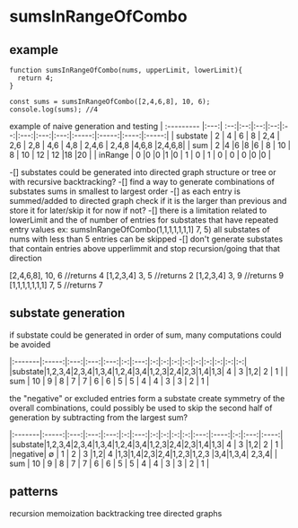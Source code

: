 # sumsInRangeOfCombo




## example
```
function sumsInRangeOfCombo(nums, upperLimit, lowerLimit){
  return 4;
}

const sums = sumsInRangeOfCombo([2,4,6,8], 10, 6);
console.log(sums); //4
```

example of naive generation and testing
| :--------- |:---:| :--:|:--:|:--:|:--:|:--:|:---:|:---:|:---:|:-----:|:-----:|:----:|:-----:|
| substate |  2  | 4   | 6 | 8 | 2,4 | 2,6 | 2,8 | 4,6 | 4,8 | 2,4,6 | 2,4,8 |4,6,8 |2,4,6,8|
| sum        | 2   |4    |6  |8  |6    | 8   | 10  | 8   |  10 |   12  | 12    |18    |20     |
| inRange    | 0   |0    |0  |1  |0    | 1   | 0   | 1   |  0  |   0   | 0     |0     |0      |

 -[] substates could be generated into directed graph structure or tree or with recursive backtracking?
 -[] find a way to generate combinations of substates sums in smallest to largest order
  -[] as each entry is summed/added to directed graph check if it is the larger than previous and store it for later/skip it for now if not?
  -[] there is a limitation related to lowerLimit and the of number of entries for substates that have repeated entry values 
  ex: sumsInRangeOfCombo(1,1,1,1,1,1,1] 7, 5) all substates of nums with less than 5 entries can be skipped
 -[] don't generate substates that contain entries above upperlimmit and stop recursion/going that that direction 
 

[2,4,6,8], 10, 6 //returns 4
[1,2,3,4] 3, 5 //returns 2
[1,2,3,4] 3, 9 //returns 9
[1,1,1,1,1,1,1] 7, 5 //returns 7



## substate generation
if substate could be generated in order of sum, many computations could be avoided

|:-------|:-----:|:---:|:---:|:---:|:-:|:---:|:-:|:-:|:-:|:-:|:-:|:-:|:-:|:-:|:-:|
|substate|1,2,3,4|2,3,4|1,3,4|1,2,4|3,4|1,2,3|2,4|2,3|1,4|1,3| 4 | 3 |1,2| 2 | 1 |
| sum    | 10    | 9   | 8   | 7   | 7 | 6   | 6 | 5 | 5 | 4 | 4 | 3 | 3 | 2 | 1 |


the "negative" or excluded entries form a substate create symmetry of the overall combinations, could possibly be used to skip the second half of generation by subtracting from the largest sum?   

|:-------|:-----:|:---:|:---:|:---:|:-:|:---:|:-:|:-:|:-:|:-:|:---:|:----:|:-:|:---:|:----:|
|substate|1,2,3,4|2,3,4|1,3,4|1,2,4|3,4|1,2,3|2,4|2,3|1,4|1,3| 4   | 3    |1,2| 2   | 1    |
|negative| ∅     | 1   | 2   | 3   |1,2| 4   |1,3|1,4|2,3|2,4|1,2,3|1,2,3 |3,4|1,3,4| 2,3,4|
| sum    | 10    | 9   | 8   | 7   | 7 | 6   | 6 | 5 | 5 | 4 | 4   | 3    | 3 | 2   | 1    |


## patterns
recursion
memoization
backtracking
tree
directed graphs


